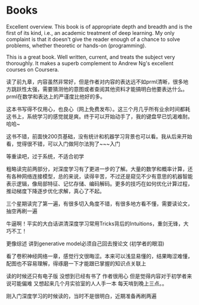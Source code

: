 # Books
Excellent overview. This book is of appropriate depth and breadth and is the first of its kind, i.e., an academic treatment of deep learning. My only complaint is that it doesn't give the reader enough of a chance to solve problems, whether theoretic or hands-on (programming).

This is a great book. Well written, current, and treats the subject very thoroughly. It makes a superb complement to Andrew Ng's excellent courses on Coursera.

读了前九章，内容虽然非常好，但是作者对内容的表达远不如prml清晰，很多地方跳跃性太强，需要猜测他的意图或者查阅其他资料才能搞明白他要表达什么。prml在数学和表达上的严谨度比他好的多。

这本书写得不仅用心，也良心（网上免费发布）。这三个月几乎所有业余时间都耗这书上，系统学习的感觉就是爽。终于可以开始动手了，我的键盘早已饥渴难耐。哈哈~

这书不错，前面快200页基础，没有统计和机器学习背景也可以看。我从后来开始看，觉得很不错，可以入门做阿尔法狗了~~~入门

等重读吧，过于系统，不适合初学

粗略读完前两部分，对深度学习有了更进一步的了解。大量的数学和概率计算，还有各种网络连接模型，总的来说，读得辛苦，不过还是窥见不少有意思的机器智能表示逻辑，像局部特征、记忆存储、编码解码。更多的技巧在如何优化计算过程，推动梯度下降逐步优化求解，真心了不起。

三个星期读完了第一遍，有很多切入角度不错，有很多地方看不懂，需要读论文，抽空再刷一遍

牛逼啊！平实的大白话讲清深度学习常用Tricks背后的Intuitions，重剑无锋，大巧不工！

更像综述 讲到generative model必须自己回去搜论文 (初学者的眼泪)

看了卷积神经网络一章，感觉行文很晦涩。本来可以浅显易懂的，结果晦涩难懂，配图也不容易理解，得琢磨一下才能跟已掌握的知识点关联上

读的时候还只有电子版 没想到已经有书了 作者很用心 但是觉得内容对于初学者来说可能偏难 又想起来几个月实验室的人人手一本 每天啃到晚上三点。。

刚入门深度学习的时候读的，当时不是很明白，近期准备再刷两遍




